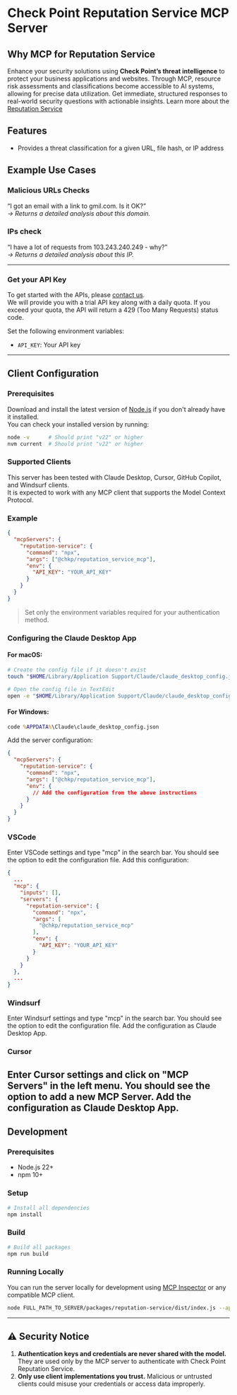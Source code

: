 # Check Point Reputation Service MCP Server

## Why MCP for Reputation Service
 
Enhance your security solutions using **Check Point’s threat intelligence** to protect your business applications and websites. Through MCP, resource risk assessments and classifications become accessible to AI systems, allowing for precise data utilization. Get immediate, structured responses to real-world security questions with actionable insights.
Learn more about the [Reputation Service](https://github.com/CheckPointSW/reputation-service-api)

## Features

- Provides a threat classification for a given URL, file hash, or IP address

## Example Use Cases

### Malicious URLs Checks
“I got an email with a link to gmil.com. Is it OK?”  
*→ Returns a detailed analysis about this domain.*

### IPs check
“I have a lot of requests from 103.243.240.249 - why?”  
*→ Returns a detailed analysis about this IP.*

---

### Get your API Key  

To get started with the APIs, please [contact us](mailto:TCAPI_SUPPORT@checkpoint.com).  
We will provide you with a trial API key along with a daily quota. If you exceed your quota, the API will return a 429 (Too Many Requests) status code.

Set the following environment variables:

- `API_KEY`: Your API key  

---

## Client Configuration

### Prerequisites

Download and install the latest version of [Node.js](https://nodejs.org/en/download/) if you don't already have it installed.  
You can check your installed version by running:

```bash
node -v      # Should print "v22" or higher
nvm current  # Should print "v22" or higher
```

### Supported Clients

This server has been tested with Claude Desktop, Cursor, GitHub Copilot, and Windsurf clients.  
It is expected to work with any MCP client that supports the Model Context Protocol.

### Example

```json
{
  "mcpServers": {
    "reputation-service": {
      "command": "npx",
      "args": ["@chkp/reputation_service_mcp"],
      "env": {
        "API_KEY": "YOUR_API_KEY"
      }
    }
  }
}
```

> Set only the environment variables required for your authentication method.

### Configuring the Claude Desktop App

#### For macOS:

```bash
# Create the config file if it doesn't exist
touch "$HOME/Library/Application Support/Claude/claude_desktop_config.json"

# Open the config file in TextEdit
open -e "$HOME/Library/Application Support/Claude/claude_desktop_config.json"
```

#### For Windows:

```cmd
code %APPDATA%\Claude\claude_desktop_config.json
```

Add the server configuration:

```json
{
  "mcpServers": {
    "reputation-service": {
      "command": "npx",
      "args": ["@chkp/reputation_service_mcp"],
      "env": {
        // Add the configuration from the above instructions
      }
    }
  }
}
```

### VSCode 

Enter VSCode settings and type "mcp" in the search bar.
You should see the option to edit the configuration file.
Add this configuration:

```json
{
  ...
  "mcp": {
    "inputs": [],
    "servers": {
      "reputation-service": {
        "command": "npx",
        "args": [
          "@chkp/reputation_service_mcp"
        ],
        "env": {
          "API_KEY": "YOUR_API_KEY"
        }
      }
    }
  },
  ...
}
```

### Windsurf

Enter Windsurf settings and type "mcp" in the search bar.
You should see the option to edit the configuration file.
Add the configuration as Claude Desktop App.

### Cursor

Enter Cursor settings and click on "MCP Servers" in the left menu.
You should see the option to add a new MCP Server.
Add the configuration as Claude Desktop App.
---

## Development

### Prerequisites

- Node.js 22+  
- npm 10+  

### Setup

```bash
# Install all dependencies
npm install
```

### Build

```bash
# Build all packages
npm run build
```

### Running Locally

You can run the server locally for development using [MCP Inspector](https://modelcontextprotocol.io/docs/tools/inspector) or any compatible MCP client.

```bash
node FULL_PATH_TO_SERVER/packages/reputation-service/dist/index.js --api-key
```

---

## ⚠️ Security Notice

1. **Authentication keys and credentials are never shared with the model.** They are used only by the MCP server to authenticate with Check Point Reputation Service.  
2. **Only use client implementations you trust.** Malicious or untrusted clients could misuse your credentials or access data improperly.

